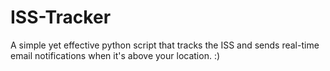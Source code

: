 # ISS-Tracker

A simple yet effective python script that tracks the ISS and sends real-time email notifications when it's above your location. :)
